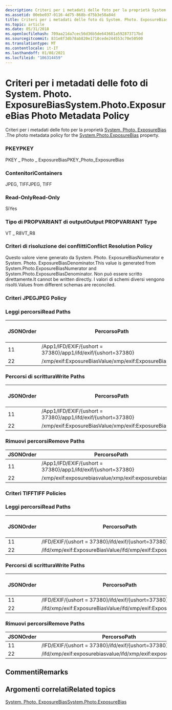 ```yaml
---
description: Criteri per i metadati delle foto per la proprietà System. Photo. ExposureBias.
ms.assetid: 00ebe037-0116-4d75-868b-d75b3e58a84d
title: Criteri per i metadati delle foto di System. Photo. ExposureBias
ms.topic: article
ms.date: 05/31/2018
ms.openlocfilehash: 709aa21da7cec56d36b5de643681a592873717bd
ms.sourcegitcommit: 831e8f3db78ab820e1710cede244553c70e50500
ms.translationtype: MT
ms.contentlocale: it-IT
ms.lasthandoff: 01/08/2021
ms.locfileid: "106314459"
---
```

# <a name="systemphotoexposurebias-photo-metadata-policy"></a><span data-ttu-id="657d6-103">Criteri per i metadati delle foto di System. Photo. ExposureBias</span><span class="sxs-lookup"><span data-stu-id="657d6-103">System.Photo.ExposureBias Photo Metadata Policy</span></span>

<span data-ttu-id="657d6-104">Criteri per i metadati delle foto per la proprietà [System. Photo. ExposureBias](../properties/props-system-photo-exposurebias.md) .</span><span class="sxs-lookup"><span data-stu-id="657d6-104">The photo metadata policy for the [System.Photo.ExposureBias](../properties/props-system-photo-exposurebias.md) property.</span></span>

### <a name="pkey"></a><span data-ttu-id="657d6-105">PKEY</span><span class="sxs-lookup"><span data-stu-id="657d6-105">PKEY</span></span>

<span data-ttu-id="657d6-106">PKEY \_ Photo \_ ExposureBias</span><span class="sxs-lookup"><span data-stu-id="657d6-106">PKEY\_Photo\_ExposureBias</span></span>

### <a name="containers"></a><span data-ttu-id="657d6-107">Contenitori</span><span class="sxs-lookup"><span data-stu-id="657d6-107">Containers</span></span>

<span data-ttu-id="657d6-108">JPEG, TIFF</span><span class="sxs-lookup"><span data-stu-id="657d6-108">JPEG, TIFF</span></span>

### <a name="read-only"></a><span data-ttu-id="657d6-109">Read-Only</span><span class="sxs-lookup"><span data-stu-id="657d6-109">Read-Only</span></span>

<span data-ttu-id="657d6-110">Sì</span><span class="sxs-lookup"><span data-stu-id="657d6-110">Yes</span></span>

### <a name="output-propvariant-type"></a><span data-ttu-id="657d6-111">Tipo di PROPVARIANT di output</span><span class="sxs-lookup"><span data-stu-id="657d6-111">Output PROPVARIANT Type</span></span>

<span data-ttu-id="657d6-112">VT \_ R8</span><span class="sxs-lookup"><span data-stu-id="657d6-112">VT\_R8</span></span>

### <a name="conflict-resolution-policy"></a><span data-ttu-id="657d6-113">Criteri di risoluzione dei conflitti</span><span class="sxs-lookup"><span data-stu-id="657d6-113">Conflict Resolution Policy</span></span>

<span data-ttu-id="657d6-114">Questo valore viene generato da System. Photo. ExposureBiasNumerator e System. Photo. ExposureBiasDenominator.</span><span class="sxs-lookup"><span data-stu-id="657d6-114">This value is generated from System.Photo.ExposureBiasNumerator and System.Photo.ExposureBiasDenominator.</span></span> <span data-ttu-id="657d6-115">Non può essere scritto direttamente.</span><span class="sxs-lookup"><span data-stu-id="657d6-115">It cannot be written directly.</span></span> <span data-ttu-id="657d6-116">I valori di schemi diversi vengono risolti.</span><span class="sxs-lookup"><span data-stu-id="657d6-116">Values from different schemas are reconciled.</span></span>

### <a name="jpeg-policy"></a><span data-ttu-id="657d6-117">Criteri JPEG</span><span class="sxs-lookup"><span data-stu-id="657d6-117">JPEG Policy</span></span>

### <a name="read-paths"></a><span data-ttu-id="657d6-118">Leggi percorsi</span><span class="sxs-lookup"><span data-stu-id="657d6-118">Read Paths</span></span>



| <span data-ttu-id="657d6-119">JSON</span><span class="sxs-lookup"><span data-stu-id="657d6-119">Order</span></span> | <span data-ttu-id="657d6-120">Percorso</span><span class="sxs-lookup"><span data-stu-id="657d6-120">Path</span></span>                          | <span data-ttu-id="657d6-121">Formato disco</span><span class="sxs-lookup"><span data-stu-id="657d6-121">Disk Format</span></span> |
|-------|-------------------------------|-------------|
| <span data-ttu-id="657d6-122">1</span><span class="sxs-lookup"><span data-stu-id="657d6-122">1</span></span>     | <span data-ttu-id="657d6-123">/App1/IFD/EXIF/{ushort = 37380}</span><span class="sxs-lookup"><span data-stu-id="657d6-123">/app1/ifd/exif/{ushort=37380}</span></span> |             |
| <span data-ttu-id="657d6-124">2</span><span class="sxs-lookup"><span data-stu-id="657d6-124">2</span></span>     | <span data-ttu-id="657d6-125">/xmp/exif:ExposureBiasValue</span><span class="sxs-lookup"><span data-stu-id="657d6-125">/xmp/exif:ExposureBiasValue</span></span>   |             |



 

### <a name="write-paths"></a><span data-ttu-id="657d6-126">Percorsi di scrittura</span><span class="sxs-lookup"><span data-stu-id="657d6-126">Write Paths</span></span>



| <span data-ttu-id="657d6-127">JSON</span><span class="sxs-lookup"><span data-stu-id="657d6-127">Order</span></span> | <span data-ttu-id="657d6-128">Percorso</span><span class="sxs-lookup"><span data-stu-id="657d6-128">Path</span></span>                          | <span data-ttu-id="657d6-129">Formato disco</span><span class="sxs-lookup"><span data-stu-id="657d6-129">Disk Format</span></span> |
|-------|-------------------------------|-------------|
| <span data-ttu-id="657d6-130">1</span><span class="sxs-lookup"><span data-stu-id="657d6-130">1</span></span>     | <span data-ttu-id="657d6-131">/App1/IFD/EXIF/{ushort = 37380}</span><span class="sxs-lookup"><span data-stu-id="657d6-131">/app1/ifd/exif/{ushort=37380}</span></span> |             |
| <span data-ttu-id="657d6-132">2</span><span class="sxs-lookup"><span data-stu-id="657d6-132">2</span></span>     | <span data-ttu-id="657d6-133">/xmp/exif:ExposureBiasValue</span><span class="sxs-lookup"><span data-stu-id="657d6-133">/xmp/exif:ExposureBiasValue</span></span>   |             |



 

### <a name="remove-paths"></a><span data-ttu-id="657d6-134">Rimuovi percorsi</span><span class="sxs-lookup"><span data-stu-id="657d6-134">Remove Paths</span></span>



| <span data-ttu-id="657d6-135">JSON</span><span class="sxs-lookup"><span data-stu-id="657d6-135">Order</span></span> | <span data-ttu-id="657d6-136">Percorso</span><span class="sxs-lookup"><span data-stu-id="657d6-136">Path</span></span>                          |
|-------|-------------------------------|
| <span data-ttu-id="657d6-137">1</span><span class="sxs-lookup"><span data-stu-id="657d6-137">1</span></span>     | <span data-ttu-id="657d6-138">/App1/IFD/EXIF/{ushort = 37380}</span><span class="sxs-lookup"><span data-stu-id="657d6-138">/app1/ifd/exif/{ushort=37380}</span></span> |
| <span data-ttu-id="657d6-139">2</span><span class="sxs-lookup"><span data-stu-id="657d6-139">2</span></span>     | <span data-ttu-id="657d6-140">/xmp/exif:exposurebiasvalue</span><span class="sxs-lookup"><span data-stu-id="657d6-140">/xmp/exif:exposurebiasvalue</span></span>   |



 

### <a name="tiff-policies"></a><span data-ttu-id="657d6-141">Criteri TIFF</span><span class="sxs-lookup"><span data-stu-id="657d6-141">TIFF Policies</span></span>

### <a name="read-paths"></a><span data-ttu-id="657d6-142">Leggi percorsi</span><span class="sxs-lookup"><span data-stu-id="657d6-142">Read Paths</span></span>



| <span data-ttu-id="657d6-143">JSON</span><span class="sxs-lookup"><span data-stu-id="657d6-143">Order</span></span> | <span data-ttu-id="657d6-144">Percorso</span><span class="sxs-lookup"><span data-stu-id="657d6-144">Path</span></span>                            | <span data-ttu-id="657d6-145">Formato disco</span><span class="sxs-lookup"><span data-stu-id="657d6-145">Disk Format</span></span> |
|-------|---------------------------------|-------------|
| <span data-ttu-id="657d6-146">1</span><span class="sxs-lookup"><span data-stu-id="657d6-146">1</span></span>     | <span data-ttu-id="657d6-147">/IFD/EXIF/{ushort = 37380}</span><span class="sxs-lookup"><span data-stu-id="657d6-147">/ifd/exif/{ushort=37380}</span></span>        |             |
| <span data-ttu-id="657d6-148">2</span><span class="sxs-lookup"><span data-stu-id="657d6-148">2</span></span>     | <span data-ttu-id="657d6-149">/ifd/xmp/exif:ExposureBiasValue</span><span class="sxs-lookup"><span data-stu-id="657d6-149">/ifd/xmp/exif:ExposureBiasValue</span></span> |             |



 

### <a name="write-paths"></a><span data-ttu-id="657d6-150">Percorsi di scrittura</span><span class="sxs-lookup"><span data-stu-id="657d6-150">Write Paths</span></span>



| <span data-ttu-id="657d6-151">JSON</span><span class="sxs-lookup"><span data-stu-id="657d6-151">Order</span></span> | <span data-ttu-id="657d6-152">Percorso</span><span class="sxs-lookup"><span data-stu-id="657d6-152">Path</span></span>                            | <span data-ttu-id="657d6-153">Formato disco</span><span class="sxs-lookup"><span data-stu-id="657d6-153">Disk Format</span></span> |
|-------|---------------------------------|-------------|
| <span data-ttu-id="657d6-154">1</span><span class="sxs-lookup"><span data-stu-id="657d6-154">1</span></span>     | <span data-ttu-id="657d6-155">/IFD/EXIF/{ushort = 37380}</span><span class="sxs-lookup"><span data-stu-id="657d6-155">/ifd/exif/{ushort=37380}</span></span>        |             |
| <span data-ttu-id="657d6-156">2</span><span class="sxs-lookup"><span data-stu-id="657d6-156">2</span></span>     | <span data-ttu-id="657d6-157">/ifd/xmp/exif:ExposureBiasValue</span><span class="sxs-lookup"><span data-stu-id="657d6-157">/ifd/xmp/exif:ExposureBiasValue</span></span> |             |



 

### <a name="remove-paths"></a><span data-ttu-id="657d6-158">Rimuovi percorsi</span><span class="sxs-lookup"><span data-stu-id="657d6-158">Remove Paths</span></span>



| <span data-ttu-id="657d6-159">JSON</span><span class="sxs-lookup"><span data-stu-id="657d6-159">Order</span></span> | <span data-ttu-id="657d6-160">Percorso</span><span class="sxs-lookup"><span data-stu-id="657d6-160">Path</span></span>                            |
|-------|---------------------------------|
| <span data-ttu-id="657d6-161">1</span><span class="sxs-lookup"><span data-stu-id="657d6-161">1</span></span>     | <span data-ttu-id="657d6-162">/IFD/EXIF/{ushort = 37380}</span><span class="sxs-lookup"><span data-stu-id="657d6-162">/ifd/exif/{ushort=37380}</span></span>        |
| <span data-ttu-id="657d6-163">2</span><span class="sxs-lookup"><span data-stu-id="657d6-163">2</span></span>     | <span data-ttu-id="657d6-164">/ifd/xmp/exif:exposurebiasvalue</span><span class="sxs-lookup"><span data-stu-id="657d6-164">/ifd/xmp/exif:exposurebiasvalue</span></span> |



 

## <a name="remarks"></a><span data-ttu-id="657d6-165">Commenti</span><span class="sxs-lookup"><span data-stu-id="657d6-165">Remarks</span></span>

## <a name="related-topics"></a><span data-ttu-id="657d6-166">Argomenti correlati</span><span class="sxs-lookup"><span data-stu-id="657d6-166">Related topics</span></span>

<dl> <dt>

[<span data-ttu-id="657d6-167">System. Photo. ExposureBias</span><span class="sxs-lookup"><span data-stu-id="657d6-167">System.Photo.ExposureBias</span></span>](../properties/props-system-photo-exposurebias.md)
</dt> </dl>

 

 
